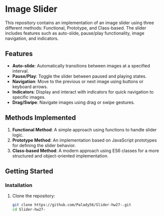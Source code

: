 # Image Slider

This repository contains an implementation of an image slider using three different methods: Functional, Prototype, and Class-based. The slider includes features such as auto-slide, pause/play functionality, image navigation, and indicators.

## Features

- **Auto-slide**: Automatically transitions between images at a specified interval.
- **Pause/Play**: Toggle the slider between paused and playing states.
- **Navigation**: Move to the previous or next image using buttons or keyboard arrows.
- **Indicators**: Display and interact with indicators for quick navigation to specific images.
- **Drag/Swipe**: Navigate images using drag or swipe gestures.

## Methods Implemented

1. **Functional Method**: A simple approach using functions to handle slider logic.
2. **Prototype Method**: An implementation based on JavaScript prototypes for defining the slider behavior.
3. **Class-based Method**: A modern approach using ES6 classes for a more structured and object-oriented implementation.

## Getting Started

### Installation

1. Clone the repository:

   ```bash
   git clone https://github.com/Palady56/Slider-hw27-.git
   cd Slider-hw27-
